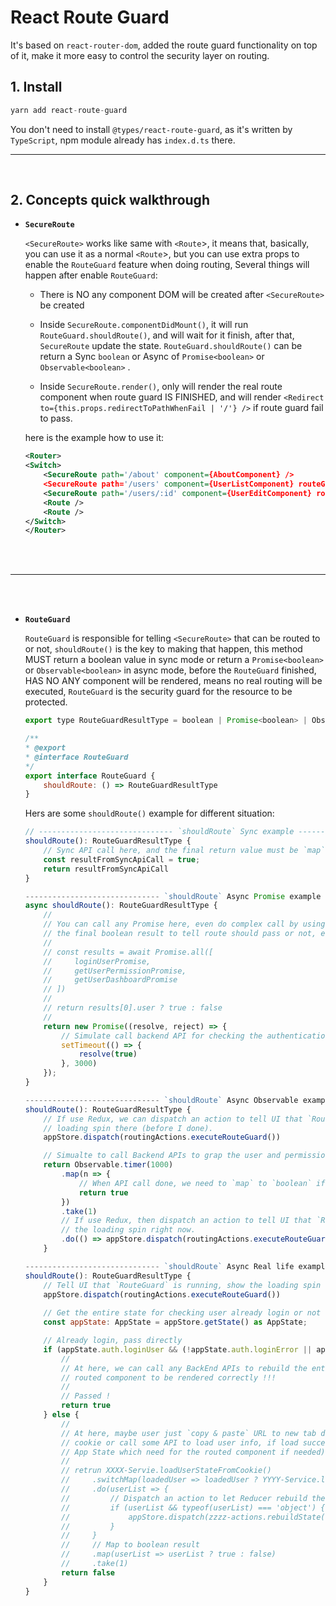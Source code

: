 # React Route Guard

It's based on `react-router-dom`, added the route guard functionality on top of it, make it more easy to control the security layer on routing.

## 1. Install

```javascript
yarn add react-route-guard
```
You don't need to install `@types/react-route-guard`, as it's written by `TypeScript`, npm module already has `index.d.ts` there.
</br>

---

</br>

## 2. Concepts quick walkthrough

- **`SecureRoute`**

    `<SecureRoute>` works like same with `<Route`>, it means that, basically, you can use it as a normal `<Route`>, but you can use extra props to enable the `RouteGuard` feature when doing routing, Several things will happen after enable `RouteGuard`:

    - There is NO any component DOM will be created after `<SecureRoute>` be created

    - Inside `SecureRoute.componentDidMount()`, it will run `RouteGuard.shouldRoute()`, and will wait for it finish, after that, `SecureRoute` update the state. `RouteGuard.shouldRoute()` can be return a Sync `boolean` or Async of `Promise<boolean>` or `Observable<boolean>` .

    - Inside `SecureRoute.render()`, only will render the real route component when route guard IS FINISHED, and will render `<Redirect to={this.props.redirectToPathWhenFail | '/'} />` if route guard fail to pass.


    here is the example how to use it:

    ```xml
    <Router>
    <Switch>
        <SecureRoute path='/about' component={AboutComponent} />
        <SecureRoute path='/users' component={UserListComponent} routeGuard={UserRouteGuard} redirectToPathWhenFail='/login' />
        <SecureRoute path='/users/:id' component={UserEditComponent} routeGuard={UserRouteGuard} redirectToPathWhenFail='/login' />
        <Route />
        <Route />
    </Switch>
    </Router>
    ```

 </br></br>

 ---
</br></br>



 - **`RouteGuard`**

    `RouteGuard` is responsible for telling `<SecureRoute>` that can be routed to or not, `shouldRoute()` is the key to making that happen, this method MUST return a boolean value in sync mode or return a `Promise<boolean>` or `Observable<boolean>` in async mode, before the `RouteGuard` finished, HAS NO ANY component will be rendered, means no real routing will be executed, `RouteGuard` is the security guard for the resource to be protected.
 
    ```javascript
    export type RouteGuardResultType = boolean | Promise<boolean> | Observable<boolean>

    /**
    * @export
    * @interface RouteGuard
    */
    export interface RouteGuard {
        shouldRoute: () => RouteGuardResultType
    }
    ```

    Hers are some `shouldRoute()` example for different situation:
    
    ```javascript
    // ------------------------------ `shouldRoute` Sync example --------------------------
    shouldRoute(): RouteGuardResultType {
        // Sync API call here, and the final return value must be `map` to `boolean` if not
        const resultFromSyncApiCall = true;
        return resultFromSyncApiCall
    }
    ```

    ```javascript
    ------------------------------ `shouldRoute` Async Promise example --------------------------
    async shouldRoute(): RouteGuardResultType {
        //
        // You can call any Promise here, even do complex call by using `promise.all()`, for getting
        // the final boolean result to tell route should pass or not, e.g.
        //
        // const results = await Promise.all([
        //     loginUserPromise,
        //     getUserPermissionPromise,
        //     getUserDashboardPromise
        // ])
        // 
        // return results[0].user ? true : false
        //
        return new Promise((resolve, reject) => {
            // Simulate call backend API for checking the authentication and even authorization
            setTimeout(() => {
                resolve(true)
            }, 3000)
        });
    }
    ```
    
    ```javascript
    ------------------------------ `shouldRoute` Async Observable example --------------------------
    shouldRoute(): RouteGuardResultType {
        // If use Redux, we can dispatch an action to tell UI that `RouteGuard` is running, show the
        // loading spin there (before I done).
        appStore.dispatch(routingActions.executeRouteGuard())
    
        // Simualte to call Backend APIs to grap the user and permissions
        return Observable.timer(1000)
            .map(n => {
                // When API call done, we need to `map` to `boolean` if not
                return true
            })
            .take(1)
            // If use Redux, then dispatch an action to tell UI that `RouteGuard` is done, can hide 
            // the loading spin right now.
            .do(() => appStore.dispatch(routingActions.executeRouteGuardDone()))
        }

    ```

    ```javascript
    ------------------------------ `shouldRoute` Async Real life example -------------------------- 
    shouldRoute(): RouteGuardResultType {
        // Tell UI that `RouteGuard` is running, show the loading spin there (before I done).
        appStore.dispatch(routingActions.executeRouteGuard())
        
        // Get the entire state for checking user already login or not
        const appState: AppState = appStore.getState() as AppState;

        // Already login, pass directly
        if (appState.auth.loginUser && (!appState.auth.loginError || appState.auth.loginError === '')) {
            //
            // At here, we can call any BackEnd APIs to rebuild the entire App State which need for the 
            // routed component to be rendered correctly !!!
            //
            // Passed !
            return true
        } else {
            //
            // At here, maybe user just `copy & paste` URL to new tab directly, then we can TRY TO load some 
            // cookie or call some API to load user info, if load success, then `Passed` (and rebuild the entire
            // App State which need for the routed component if needed); otherwise, `Fail` !!!
            //
            // retrun XXXX-Servie.loadUserStateFromCookie()
            //     .switchMap(loadedUser => loadedUser ? YYYY-Service.loadUserList() : Observable.of(false))
            //     .do(userList => {
            //         // Dispatch an action to let Reducer rebuild the state synchronize
            //         if (userList && typeof(userList) === 'object') {
            //             appStore.dispatch(zzzz-actions.rebuildState(userList))) 
            //         }
            //     }
            //     // Map to boolean result
            //     .map(userList => userList ? true : false)
            //     .take(1)
            return false
        }
    }
    ```